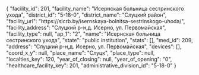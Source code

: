 {
    "facility_id": 201,
    "facility_name": "Исернская больница сестринского ухода",
    "district_id": "5-18-0",
    "district_name": "Слуцкий район",
    "facility_url": "https:\/\/slcrb.by\/isernskaya-bolnitsa-sestrinskogo-uhoda\/",
    "facility_address": "Слуцкий р-н,д. Исерно, ул. Первомайская",
    "facility_type": null,
    "ap_1": "2",
    "name": "Исернская больница сестринского ухода",
    "state": "public institution",
    "stats": [],
    "med_id": 209,
    "address": "Слуцкий р-н,д. Исерно, ул. Первомайская",
    "devices": [],
    "coord_x_y": null,
    "place_name": "Слуцк",
    "place_type": null,
    "localties_key": 120,
    "year_of_closing": null,
    "year_of_opening": "0",
    "healthcare_facility_key": 201,
    "administrative_division_id": "5-18-0"
}